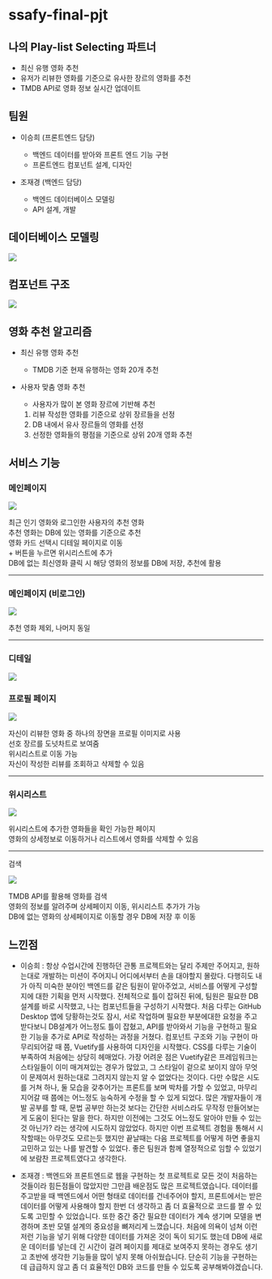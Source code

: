 # ssafy-final-pjt
## 나의 Play-list Selecting 파트너

- 최신 유행 영화 추천
- 유저가 리뷰한 영화를 기준으로 유사한 장르의 영화를 추천
- TMDB API로 영화 정보 실시간 업데이트

## 팀원
- 이승희 (프론트엔드 담당)
    - 백엔드 데이터를 받아와 프론트 엔드 기능 구현
    - 프론트엔드 컴포넌트 설계, 디자인

- 조재경 (백엔드 담당)
    - 백엔드 데이터베이스 모델링
    - API 설계, 개발

## 데이터베이스 모델링

![](./image/ERD.png)

## 컴포넌트 구조

![](./image/Component.png)

## 영화 추천 알고리즘

- 최신 유행 영화 추천
    - TMDB 기준 현재 유행하는 영화 20개 추천

- 사용자 맞춤 영화 추천
    - 사용자가 많이 본 영화 장르에 기반해 추천
    1. 리뷰 작성한 영화를 기준으로 상위 장르들을 선정
    2. DB 내에서 유사 장르들의 영화를 선정
    3. 선정한 영화들의 평점을 기준으로 상위 20개 영화 추천

## 서비스 기능
### 메인페이지  

![](./image/main.png)  

최근 인기 영화와 로그인한 사용자의 추천 영화  
추천 영화는 DB에 있는 영화를 기준으로 추천  
영화 카드 선택시 디테일 페이지로 이동  
\+ 버튼을 누르면 위시리스트에 추가  
DB에 없는 최신영화 클릭 시 해당 영화의 정보를 DB에 저장, 추천에 활용  

---

### 메인페이지 (비로그인)

![](./image/nonlogin.png)

추천 영화 제외, 나머지 동일  

---

### 디테일

![](./image/detail.png)



### 프로필 페이지

![](./image/profile.png)

자신이 리뷰한 영화 중 하나의 장면을 프로필 이미지로 사용  
선호 장르를 도넛차트로 보여줌  
위시리스트로 이동 가능  
자신이 작성한 리뷰를 조회하고 삭제할 수 있음

---

### 위시리스트

![](./image/wish.png)

위시리스트에 추가한 영화들을 확인 가능한 페이지  
영화의 상세정보로 이동하거나 리스트에서 영화를 삭제할 수 있음  

---

검색

![](./image/search.png)

TMDB API를 활용해 영화를 검색  
영화의 정보를 알려주며 상세페이지 이동, 위시리스트 추가가 가능  
DB에 없는 영화의 상세페이지로 이동할 경우 DB에 저장 후 이동

## 느낀점
- 이승희 : 항상 수업시간에 진행하던 관통 프로젝트와는 달리 주제만 주어지고, 원하는대로 개발하는 미션이 주어지니 어디에서부터 손을 대야할지 몰랐다. 다행히도 내가 아직 미숙한 분야인 백엔드를 같은 팀원이 맡아주었고, 서비스를 어떻게 구성할지에 대한 기획을 먼저 시작했다.
전체적으로 틀이 잡혀진 뒤에, 팀원은 필요한 DB 설계를 바로 시작했고, 나는 컴포넌트들을 구성하기 시작했다. 처음 다루는 GitHub Desktop 앱에 당황하는것도 잠시, 서로 작업하며 필요한 부분에대한 요청을 주고받다보니 DB설계가 어느정도 틀이 잡혔고, API를 받아와서 기능을 구현하고 필요한 기능을 추가로 API로 작성하는 과정을 거쳤다.
컴포넌트 구조와 기능 구현이 마무리되어갈 때 쯤, Vuetify를 사용하여 디자인을 시작했다.
CSS를 다루는 기술이 부족하여 처음에는 상당히 헤매었다. 가장 어려운 점은 Vuetify같은 프레임워크는 스타일들이 이미 매겨져있는 경우가 많았고, 그 스타일이 겉으로 보이지 않아 무엇이 문제여서 원하는대로 그려지지 않는지 알 수 없었다는 것이다. 다만 수많은 시도를 거쳐 하나, 둘 모습을 갖추어가는 프론트를 보며 박차를 가할 수 있었고, 마무리지어갈 때 쯤에는 어느정도 능숙하게 수정을 할 수 있게 되었다.
많은 개발자들이 개발 공부를 할 때, 문법 공부만 하는것 보다는 간단한 서비스라도 무작정 만들어보는게 도움이 된다는 말을 한다. 하지만 이전에는 그것도 어느정도 알아야 만들 수 있는것 아닌가? 라는 생각에 시도하지 않았었다.
하지만 이번 프로젝트 경험을 통해서 시작할때는 아무것도 모르는듯 했지만 끝날때는 다음 프로젝트를 어떻게 하면 좋을지 고민하고 있는 나를 발견할 수 있었다.
좋은 팀원과 함께 열정적으로 임할 수 있었기에 보람찬 프로젝트였다고 생각한다.

- 조재경 : 백엔드와 프론트엔드로 웹을 구현하는 첫 프로젝트로 모든 것이 처음하는 것들이라 힘든점들이 많았지만 그만큼 배운점도 많은 프로젝트였습니다. 데이터를 주고받을 때 백엔드에서 어떤 형태로 데이터를 건네주어야 할지, 프론트에서는 받은 데이터를 어떻게 사용해야 할지 한번 더 생각하고 좀 더 효율적으로 코드를 짤 수 있도록 고민할 수 있었습니다. 또한 중간 중간 필요한 데이터가 계속 생기며 모델을 변경하며 초반 모델 설계의 중요성을 뼈저리게 느꼈습니다. 처음에 의욕이 넘쳐 이런저런 기능을 넣기 위해 다양한 데이터를 가져온 것이 독이 되기도 했는데 DB에 새로운 데이터를 넣는데 긴 시간이 걸려 페이지를 제대로 보여주지 못하는 경우도 생기고 초반에 생각한 기능들을 많이 넣지 못해 아쉬웠습니다. 단순히 기능을 구현하는데 급급하지 않고 좀 더 효율적인 DB와 코드를 만들 수 있도록 공부해봐야겠습니다. 